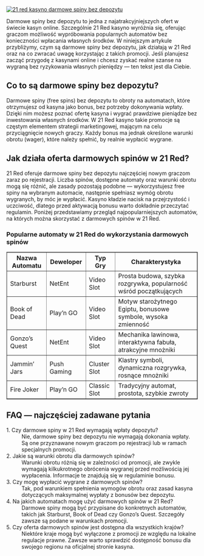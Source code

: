 [![21 red kasyno darmowe spiny bez depozytu](https://123-caf.pages.dev/gitsignup.png)](https://vrmoo.ru/Bt82HjjY)

<div>     <p>Darmowe spiny bez depozytu to jedna z najatrakcyjniejszych ofert w świecie kasyn online. Szczególnie 21 Red kasyno wyróżnia się, oferując graczom możliwość wypróbowania popularnych automatów bez konieczności wpłacania własnych środków. W niniejszym artykule przybliżymy, czym są darmowe spiny bez depozytu, jak działają w 21 Red oraz na co zwracać uwagę korzystając z takich promocji. Jeśli planujesz zacząć przygodę z kasynami online i chcesz zyskać realne szanse na wygraną bez ryzykowania własnych pieniędzy — ten tekst jest dla Ciebie.</p>    <h2>Co to są darmowe spiny bez depozytu?</h2>   <p>Darmowe spiny (free spins) bez depozytu to obroty na automatach, które otrzymujesz od kasyna jako bonus, bez potrzeby dokonywania wpłaty. Dzięki nim możesz poznać ofertę kasyna i wygrać prawdziwe pieniądze bez inwestowania własnych środków. W 21 Red kasyno takie promocje są częstym elementem strategii marketingowej, mającym na celu przyciągnięcie nowych graczy. Każdy bonus ma jednak określone warunki obrotu (wager), które należy spełnić, by realnie wypłacić wygrane.</p>    <h2>Jak działa oferta darmowych spinów w 21 Red?</h2>   <p>21 Red oferuje darmowe spiny bez depozytu najczęściej nowym graczom zaraz po rejestracji. Liczba spinów, dostępne automaty oraz warunki obrotu mogą się różnić, ale zasady pozostają podobne — wykorzystujesz free spiny na wybranym automacie, następnie spełniasz wymóg obrotu wygranych, by móc je wypłacić. Kasyno kładzie nacisk na przejrzystość i uczciwość, dlatego przed aktywacją bonusu warto dokładnie przeczytać regulamin. Poniżej przedstawiamy przegląd najpopularniejszych automatów, na których można skorzystać z darmowych spinów w 21 Red.</p>    <h3>Popularne automaty w 21 Red do wykorzystania darmowych spinów</h3>   <table border="1" cellpadding="5" cellspacing="0">     <thead>       <tr>         <th>Nazwa Automatu</th>         <th>Deweloper</th>         <th>Typ Gry</th>         <th>Charakterystyka</th>       </tr>     </thead>     <tbody>       <tr>         <td>Starburst</td>         <td>NetEnt</td>         <td>Video Slot</td>         <td>Prosta budowa, szybka rozgrywka, popularność wśród początkujących</td>       </tr>       <tr>         <td>Book of Dead</td>         <td>Play’n GO</td>         <td>Video Slot</td>         <td>Motyw starożytnego Egiptu, bonusowe symbole, wysoka zmienność</td>       </tr>       <tr>         <td>Gonzo’s Quest</td>         <td>NetEnt</td>         <td>Video Slot</td>         <td>Mechanika lawinowa, interaktywna fabuła, atrakcyjne mnożniki</td>       </tr>       <tr>         <td>Jammin’ Jars</td>         <td>Push Gaming</td>         <td>Cluster Slot</td>         <td>Klastry symboli, dynamiczna rozgrywka, rosnące mnożniki</td>       </tr>       <tr>         <td>Fire Joker</td>         <td>Play’n GO</td>         <td>Classic Slot</td>         <td>Tradycyjny automat, prostota, szybkie zwroty</td>       </tr>     </tbody>   </table>    <h2>FAQ — najczęściej zadawane pytania</h2>   <dl>     <dt>1. Czy darmowe spiny w 21 Red wymagają wpłaty depozytu?</dt>     <dd>Nie, darmowe spiny bez depozytu nie wymagają dokonania wpłaty. Są one przyznawane nowym graczom po rejestracji lub w ramach specjalnych promocji.</dd>      <dt>2. Jakie są warunki obrotu dla darmowych spinów?</dt>     <dd>Warunki obrotu różnią się w zależności od promocji, ale zwykle wymagają kilkukrotnego obrócenia wygranej przed możliwością jej wypłacenia. Informacje te znajdują się w regulaminie bonusu.</dd>      <dt>3. Czy mogę wypłacić wygrane z darmowych spinów?</dt>     <dd>Tak, pod warunkiem spełnienia wymogów obrotu oraz zasad kasyna dotyczących maksymalnej wypłaty z bonusów bez depozytu.</dd>      <dt>4. Na jakich automatach mogę użyć darmowych spinów w 21 Red?</dt>     <dd>Darmowe spiny mogą być przypisane do konkretnych automatów, takich jak Starburst, Book of Dead czy Gonzo’s Quest. Szczegóły zawsze są podane w warunkach promocji.</dd>      <dt>5. Czy oferta darmowych spinów jest dostępna dla wszystkich krajów?</dt>     <dd>Niektóre kraje mogą być wyłączone z promocji ze względu na lokalne regulacje prawne. Zawsze warto sprawdzić dostępność bonusu dla swojego regionu na oficjalnej stronie kasyna.</dd>   </dl> </div>